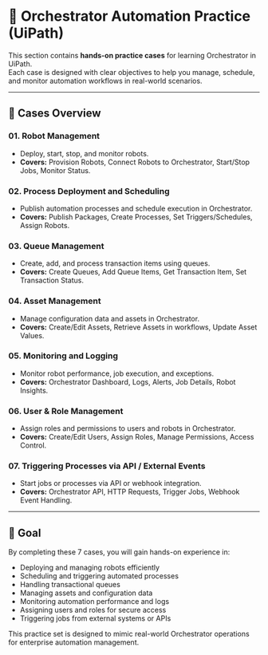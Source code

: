 # 📘 Orchestrator Automation Practice (UiPath)

This section contains **hands-on practice cases** for learning Orchestrator in UiPath.  
Each case is designed with clear objectives to help you manage, schedule, and monitor automation workflows in real-world scenarios.

---

## 📂 Cases Overview

### 01. Robot Management
- Deploy, start, stop, and monitor robots.  
- **Covers:** Provision Robots, Connect Robots to Orchestrator, Start/Stop Jobs, Monitor Status.

### 02. Process Deployment and Scheduling
- Publish automation processes and schedule execution in Orchestrator.  
- **Covers:** Publish Packages, Create Processes, Set Triggers/Schedules, Assign Robots.

### 03. Queue Management
- Create, add, and process transaction items using queues.  
- **Covers:** Create Queues, Add Queue Items, Get Transaction Item, Set Transaction Status.

### 04. Asset Management
- Manage configuration data and assets in Orchestrator.  
- **Covers:** Create/Edit Assets, Retrieve Assets in workflows, Update Asset Values.

### 05. Monitoring and Logging
- Monitor robot performance, job execution, and exceptions.  
- **Covers:** Orchestrator Dashboard, Logs, Alerts, Job Details, Robot Insights.

### 06. User & Role Management
- Assign roles and permissions to users and robots in Orchestrator.  
- **Covers:** Create/Edit Users, Assign Roles, Manage Permissions, Access Control.

### 07. Triggering Processes via API / External Events
- Start jobs or processes via API or webhook integration.  
- **Covers:** Orchestrator API, HTTP Requests, Trigger Jobs, Webhook Event Handling.

---

## 🎯 Goal
By completing these 7 cases, you will gain hands-on experience in:  
- Deploying and managing robots efficiently  
- Scheduling and triggering automated processes  
- Handling transactional queues  
- Managing assets and configuration data  
- Monitoring automation performance and logs  
- Assigning users and roles for secure access  
- Triggering jobs from external systems or APIs  

This practice set is designed to mimic real-world Orchestrator operations for enterprise automation management.
